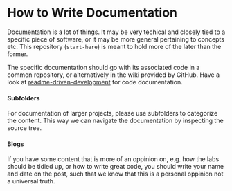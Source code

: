 # How to Write Documentation
Documentation is a lot of things. It may be very techical and closely tied to a specific piece of software, or it may be more general pertaining to concepts etc. This repository (`start-here`) is meant to hold more of the later than the former.

The specific documentation should go with its associated code in a common repository, or alternatively in the wiki provided by GitHub. Have a look at [readme-driven-development](http://tom.preston-werner.com/2010/08/23/readme-driven-development.html) for code documentation.

#### Subfolders
For documentation of larger projects, please use subfolders to categorize the content. This way we can navigate the documentation by inspecting the source tree.

#### Blogs
If you have some content that is more of an oppinion on, e.g. how the labs should be tidied up, or how to write great code, you should write your name and date on the post, such that we know that this is a personal oppinion not a universal truth.
